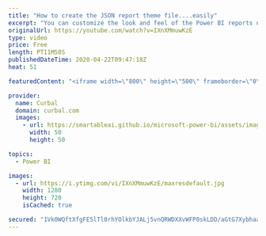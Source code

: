 ```yaml
---
title: "How to create the JSON report theme file....easily"
excerpt: "You can customize the look and feel of the Power BI reports using the formatting pane for each specific visual or you can speed up the process by using a JSON file.  This feature (the JSON file) has been available for quite a while but on the September 2017 update of Power BI Desktop, they allow us to"
originalUrl: https://youtube.com/watch?v=IXnXMmuwKzE
type: video
price: Free
length: PT11M58S
publishedDateTime: 2020-04-22T09:47:18Z
heat: 51

featuredContent: "<iframe width=\"800\" height=\"500\" frameborder=\"0\" src=\"https://www.youtube.com/embed/IXnXMmuwKzE\" allow=\"accelerometer; autoplay; encrypted-media; gyroscope; picture-in-picture\" allowfullscreen></iframe>"

provider:
  name: Curbal
  domain: curbal.com
  images:
    - url: https://smartableai.github.io/microsoft-power-bi/assets/images/organizations/curbal.com-50x50.jpg
      width: 50
      height: 50

topics:
  - Power BI

images:
  - url: https://i.ytimg.com/vi/IXnXMmuwKzE/maxresdefault.jpg
    width: 1280
    height: 720
    isCached: true

secured: "1Vk0WQftXfgFE5lTl0rhYOlkbYJALj5vnQRWDXXvWFP0skLDD/aGtG7Xybhaa5ePDCCFkh8i74U5Ko2OcpsbJOy49up2Czx69pNZGaVL7nNDrsEMf2pWJ2pkGktlduNPpQ9rEt1kd7v3RpOYhD/rp7n3sdbtWi87zeisqed8wDErdEFmqkBAwppMVr6qUO6SNGi/7/HiNiH5RsLDF/HBGSwVCayaVNjkkU9W2fLdsyRaxRZaLTpWsnbeHvwN1v8y5hS/Jlu7v1aPNWjEqwLSJVNDDmvIHXGfT28LnumYDDYLfEUF3LAQwXsvcf0OWmHL4ILEXaVIh7gwOBWq3nuJ+YdCBzuW4OFQc8FxJl6OF5g7BY3bRN0+fWuGO0qRX4mYZHbwNuA50URbnx7yBozKLSJww7no+rF/4NcZYcR9g0E=;1/knpnnBrWBjl0Ethmoiww=="
---
```


